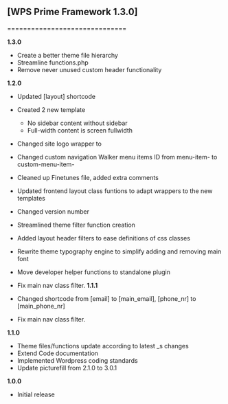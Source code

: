 ## [WPS Prime Framework 1.3.0]
==============================

**1.3.0**
- Create a better theme file hierarchy
- Streamline functions.php
- Remove never unused custom header functionality

**1.2.0**
- Updated [layout] shortcode
- Created 2 new template
  - No sidebar content without sidebar
  - Full-width content is screen fullwidth
- Changed site logo wrapper to <div>
- Changed custom navigation Walker menu items ID from menu-item- to custom-menu-item-
- Cleaned up Finetunes file, added extra comments
- Updated frontend layout class funtions to adapt wrappers to the new templates
- Changed version number
- Streamlined theme filter function creation
- Added layout header filters to ease definitions of css classes
- Rewrite theme typography engine to simplify adding and removing main font
- Move developer helper functions to standalone plugin

- Fix main nav class filter.
**1.1.1**
- Changed shortcode from [email] to [main_email], [phone_nr] to [main_phone_nr]
- Fix main nav class filter.

**1.1.0**
- Theme files/functions update according to latest _s changes
- Extend Code documentation
- Implemented Wordpress coding standards
- Update picturefill from 2.1.0 to 3.0.1

**1.0.0**
- Initial release